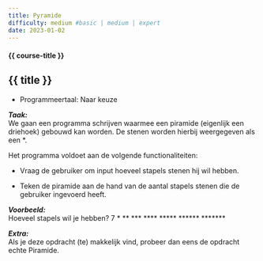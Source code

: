 ```yaml
---
title: Pyramide
difficulty: medium #basic | medium | expert
date: 2023-01-02
---
```


#### {{ course-title }}

## {{ title }}

* Programmeertaal: Naar keuze

***Taak:***  
We gaan een programma schrijven waarmee een piramide (eigenlijk een
driehoek) gebouwd kan worden. De stenen worden hierbij weergegeven als
een \*.

Het programma voldoet aan de volgende functionaliteiten:

- Vraag de gebruiker om input hoeveel stapels stenen hij wil hebben.

- Teken de piramide aan de hand van de aantal stapels stenen die de
  gebruiker ingevoerd heeft.

***Voorbeeld:***  
Hoeveel stapels wil je hebben? 7 \* \*\* \*\*\* \*\*\*\* \*\*\*\*\*
\*\*\*\*\*\* \*\*\*\*\*\*\*

***Extra:***  
Als je deze opdracht (te) makkelijk vind, probeer dan eens de opdracht
echte Piramide.

